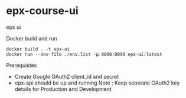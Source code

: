 # epx-course-ui
epx ui

Docker build and run
```
docker build . -t epx-ui
docker run --env-file ./env.list -p 9090:9090 epx-ui:latest 
```

Prerequistes 
- Create Google OAuth2 client_id and secret 
- epx-api should be up and running
Note :  Keep seperate OAuth2 key details for Production and Development 